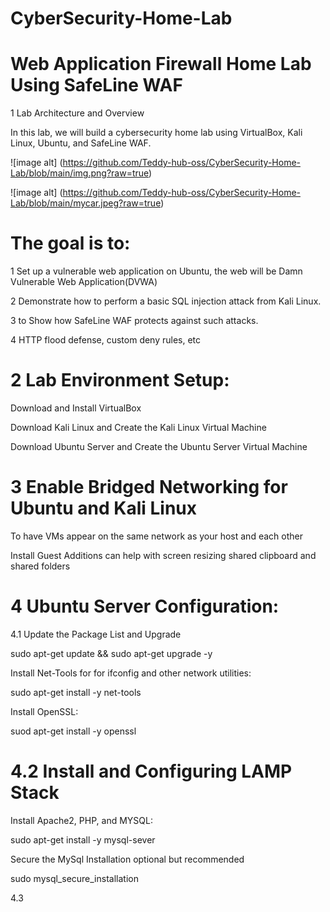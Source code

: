 
# CyberSecurity-Home-Lab
# Web Application Firewall Home Lab Using SafeLine WAF

 1 Lab Architecture and Overview

In this lab, we will build a cybersecurity home lab using VirtualBox, Kali Linux,
Ubuntu, and SafeLine WAF.


![image alt] (https://github.com/Teddy-hub-oss/CyberSecurity-Home-Lab/blob/main/img.png?raw=true)

![image alt] (https://github.com/Teddy-hub-oss/CyberSecurity-Home-Lab/blob/main/mycar.jpeg?raw=true)


# The goal is to:

1 Set up a vulnerable web application on Ubuntu, the web will be Damn Vulnerable Web Application(DVWA)

2 Demonstrate how to perform a basic SQL injection attack from Kali Linux.

3 to Show how SafeLine WAF protects against such attacks.

4 HTTP flood defense, custom deny rules, etc







# 2 Lab Environment Setup: 

 Download and Install VirtualBox
 
  Download Kali Linux and Create the Kali Linux Virtual Machine
  
 Download Ubuntu Server and Create the Ubuntu Server Virtual Machine 


# 3 Enable Bridged Networking for Ubuntu and Kali Linux

To have VMs appear on the same network as your host and each other 

 Install Guest Additions can help with screen resizing shared clipboard and shared folders


# 4 Ubuntu Server Configuration:

4.1 Update the Package List and Upgrade

sudo apt-get update && sudo apt-get upgrade -y

Install Net-Tools for for ifconfig and other network utilities:

sudo apt-get install -y net-tools 

Install OpenSSL:

suod apt-get install -y openssl
 
# 4.2 Install and Configuring LAMP Stack

Install Apache2, PHP, and MYSQL:

sudo apt-get install -y mysql-sever

Secure the MySql Installation optional but recommended

sudo mysql_secure_installation

4.3 


